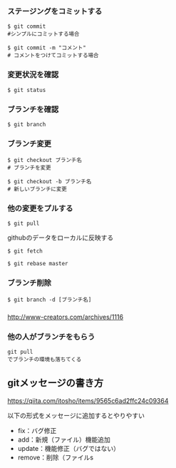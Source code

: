 
### ステージングをコミットする
```
$ git commit 
#シンプルにコミットする場合

$ git commit -m "コメント"
# コメントをつけてコミットする場合
```
### 変更状況を確認
```
$ git status
```
### ブランチを確認
```
$ git branch
```
### ブランチ変更
```
$ git checkout ブランチ名
# ブランチを変更

$ git checkout -b ブランチ名
# 新しいブランチに変更
```
### 他の変更をプルする
```
$ git pull 
```
githubのデータをローカルに反映する
```
$ git fetch
```
```
$ git rebase master 
```

### ブランチ削除
```
$ git branch -d [ブランチ名]
```

### 
http://www-creators.com/archives/1116
### 他の人がブランチをもらう
```
git pull
でブランチの環境も落ちてくる
```

## gitメッセージの書き方
https://qiita.com/itosho/items/9565c6ad2ffc24c09364

以下の形式をメッセージに追加するとやりやすい
* fix：バグ修正
* add：新規（ファイル）機能追加
* update：機能修正（バグではない）
* remove：削除（ファイルs